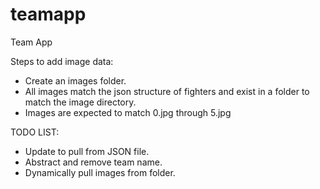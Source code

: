 # teamapp
Team App

Steps to add image data:

- Create an images folder.
- All images match the json structure of fighters and exist in a folder to match the image directory.
- Images are expected to match 0.jpg through 5.jpg

TODO LIST:

- Update to pull from JSON file.  
- Abstract and remove team name. 
- Dynamically pull images from folder.  